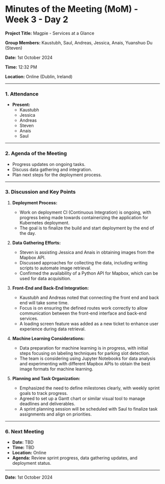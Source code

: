 # Minutes of the Meeting (MoM) - Week 3 - Day 2

**Project Title:** Magpie - Services at a Glance

**Group Members:** Kaustubh, Saul, Andreas, Jessica, Anais, Yuanshuo Du (Steven)

**Date:** 1st October 2024

**Time:** 12:32 PM

**Location:** Online (Dublin, Ireland)

---

### **1. Attendance**

- **Present:**
  - Kaustubh
  - Jessica
  - Andreas
  - Steven
  - Anais
  - Saul

---

### **2. Agenda of the Meeting**

- Progress updates on ongoing tasks.
- Discuss data gathering and integration.
- Plan next steps for the deployment process.

---

### **3. Discussion and Key Points**

1. **Deployment Process:**
   - Work on deployment CI (Continuous Integration) is ongoing, with progress being made towards containerizing the application for Kubernetes deployment.
   - The goal is to finalize the build and start deployment by the end of the day.

2. **Data Gathering Efforts:**
   - Steven is assisting Jessica and Anais in obtaining images from the Mapbox API.
   - Discussed approaches for collecting the data, including writing scripts to automate image retrieval.
   - Confirmed the availability of a Python API for Mapbox, which can be used for data acquisition.

3. **Front-End and Back-End Integration:**
   - Kaustubh and Andreas noted that connecting the front end and back end will take some time.
   - Focus is on ensuring the defined routes work correctly to allow communication between the front-end interface and back-end services.
   - A loading screen feature was added as a new ticket to enhance user experience during data retrieval.

4. **Machine Learning Considerations:**
   - Data preparation for machine learning is in progress, with initial steps focusing on labeling techniques for parking slot detection.
   - The team is considering using Jupyter Notebooks for data analysis and experimenting with different Mapbox APIs to obtain the best image formats for machine learning.

5. **Planning and Task Organization:**
   - Emphasized the need to define milestones clearly, with weekly sprint goals to track progress.
   - Agreed to set up a Gantt chart or similar visual tool to manage deadlines and deliverables.
   - A sprint planning session will be scheduled with Saul to finalize task assignments and align on priorities.

---

### **6. Next Meeting**

- **Date:** TBD
- **Time:** TBD
- **Location:** Online
- **Agenda:** Review sprint progress, data gathering updates, and deployment status.

---

**Date:** 1st October 2024
